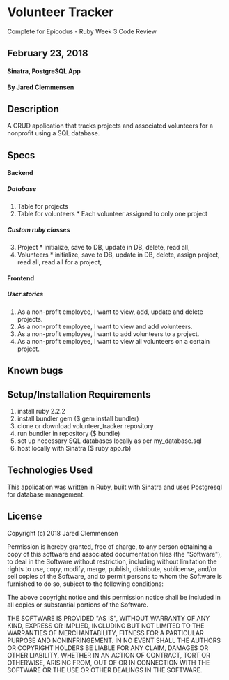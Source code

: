 # Volunteer Tracker
Complete for Epicodus - Ruby Week 3 Code Review

## February 23, 2018

#### Sinatra, PostgreSQL App

#### By Jared Clemmensen

## Description
  A CRUD application that tracks projects and associated volunteers for a nonprofit using a SQL database.

## Specs

#### Backend
##### Database
  1. Table for projects
  2. Table for volunteers
    * Each volunteer assigned to only one project


##### Custom ruby classes      
  3. Project
    * initialize, save to DB, update in DB, delete, read all,
  4. Volunteers
    * initialize, save to DB, update in DB, delete, assign project, read all, read all for a project,


#### Frontend
##### User stories
  1. As a non-profit employee, I want to view, add, update and delete projects.
  2. As a non-profit employee, I want to view and add volunteers.
  3. As a non-profit employee, I want to add volunteers to a project.
  4. As a non-profit employee, I want to view all volunteers on a certain project.


## Known bugs


## Setup/Installation Requirements
  1. install ruby 2.2.2
  2. install bundler gem ($ gem install bundler)
  3. clone or download volunteer_tracker repository
  4. run bundler in repository ($ bundle)
  5. set up necessary SQL databases locally as per my_database.sql
  6. host locally with Sinatra ($ ruby app.rb)

## Technologies Used
  This application was written in Ruby, built with Sinatra and uses Postgresql for database management.

## License
  Copyright (c) 2018 Jared Clemmensen

  Permission is hereby granted, free of charge, to any person obtaining a copy of this software and associated documentation files (the "Software"), to deal in the Software without restriction, including without limitation the rights to use, copy, modify, merge, publish, distribute, sublicense, and/or sell copies of the Software, and to permit persons to whom the Software is furnished to do so, subject to the following conditions:

  The above copyright notice and this permission notice shall be included in all copies or substantial portions of the Software.

  THE SOFTWARE IS PROVIDED "AS IS", WITHOUT WARRANTY OF ANY KIND, EXPRESS OR IMPLIED, INCLUDING BUT NOT LIMITED TO THE WARRANTIES OF MERCHANTABILITY, FITNESS FOR A PARTICULAR PURPOSE AND NONINFRINGEMENT. IN NO EVENT SHALL THE AUTHORS OR COPYRIGHT HOLDERS BE LIABLE FOR ANY CLAIM, DAMAGES OR OTHER LIABILITY, WHETHER IN AN ACTION OF CONTRACT, TORT OR OTHERWISE, ARISING FROM, OUT OF OR IN CONNECTION WITH THE SOFTWARE OR THE USE OR OTHER DEALINGS IN THE SOFTWARE.
